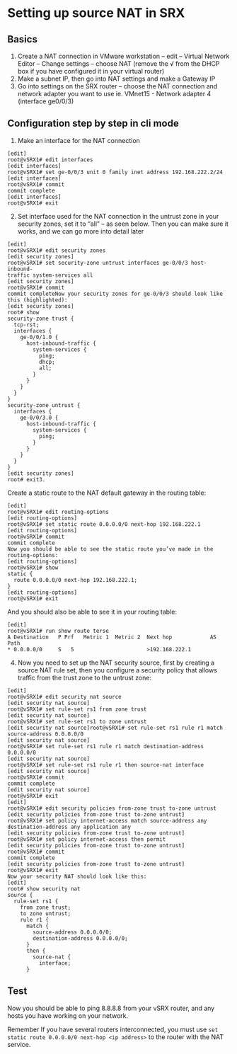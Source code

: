 # Setting up source NAT in SRX

## Basics

1.  Create a NAT connection in VMware workstation – edit – Virtual Network Editor – Change settings
– choose NAT (remove the √ from the DHCP box if you have configured it in your virtual router)
2.  Make a subnet IP, then go into NAT settings and make a Gateway IP
3.  Go into settings on the SRX router – choose the NAT connection and network adapter you want to
use ie. VMnet15 - Network adapter 4 (interface ge0/0/3)

## Configuration step by step in cli mode
1. Make an interface for the NAT connection
```
[edit]
root@vSRX1# edit interfaces
[edit interfaces]
root@vSRX1# set ge-0/0/3 unit 0 family inet address 192.168.222.2/24
[edit interfaces]
root@vSRX1# commit
commit complete
[edit interfaces]
root@vSRX1# exit
```

2. Set interface used for the NAT connection in the untrust zone in your security zones, set it to “all”
– as seen below. Then you can make sure it works, and we can go more into detail later
```
[edit]
root@vSRX1# edit security zones
[edit security zones]
root@vSRX1# set security-zone untrust interfaces ge-0/0/3 host-inbound-
traffic system-services all
[edit security zones]
root@vSRX1# commit
commit completeNow your security zones for ge-0/0/3 should look like this (highlighted):
[edit security zones]
root# show
security-zone trust {
  tcp-rst;
  interfaces {
    ge-0/0/1.0 {
      host-inbound-traffic {
        system-services {
          ping;
          dhcp;
          all;
        }
      }
    }
  }
}
security-zone untrust {
  interfaces {
    ge-0/0/3.0 {
      host-inbound-traffic {
        system-services {
          ping;
        }
      }
    }
  }
}
[edit security zones]
root# exit3. 
```

Create a static route to the NAT default gateway in the routing table:
```
[edit]
root@vSRX1# edit routing-options
[edit routing-options]
root@vSRX1# set static route 0.0.0.0/0 next-hop 192.168.222.1
[edit routing-options]
root@vSRX1# commit
commit complete
Now you should be able to see the static route you’ve made in the routing-options:
[edit routing-options]
root@vSRX1# show
static {
  route 0.0.0.0/0 next-hop 192.168.222.1;
}
[edit routing-options]
root@vSRX1# exit
```

And you should also be able to see it in your routing table:
```
[edit]
root@vSRX1# run show route terse
A Destination   P Prf   Metric 1  Metric 2  Next hop            AS
Path
* 0.0.0.0/0     S   5                       >192.168.222.1
```

4. Now you need to set up the NAT security source, first by creating a source NAT rule set, then you
configure a security policy that allows traffic from the trust zone to the untrust zone:
```
[edit]
root@vSRX1# edit security nat source
[edit security nat source]
root@vSRX1# set rule-set rs1 from zone trust
[edit security nat source]
root@vSRX1# set rule-set rs1 to zone untrust
[edit security nat source]root@vSRX1# set rule-set rs1 rule r1 match source-address 0.0.0.0/0
[edit security nat source]
root@vSRX1# set rule-set rs1 rule r1 match destination-address 0.0.0.0/0
[edit security nat source]
root@vSRX1# set rule-set rs1 rule r1 then source-nat interface
[edit security nat source]
root@vSRX1# commit
commit complete
[edit security nat source]
root@vSRX1# exit
[edit]
root@vSRX1# edit security policies from-zone trust to-zone untrust
[edit security policies from-zone trust to-zone untrust]
root@vSRX1# set policy internet-access match source-address any
destination-address any application any
[edit security policies from-zone trust to-zone untrust]
root@vSRX1# set policy internet-access then permit
[edit security policies from-zone trust to-zone untrust]
root@vSRX1# commit
commit complete
[edit security policies from-zone trust to-zone untrust]
root@vSRX1# exit
Now your security NAT should look like this:
[edit]
root# show security nat
source {
  rule-set rs1 {
    from zone trust;
    to zone untrust;
    rule r1 {
      match {
        source-address 0.0.0.0/0;
        destination-address 0.0.0.0/0;
      }
      then {
        source-nat {
          interface;
      }
```

## Test
Now you should be able to ping 8.8.8.8 from your vSRX router, and any hosts you have working on your
network. 

Remember If you have several routers interconnected, you must use `set static route
0.0.0.0/0 next-hop <ip address>` to the router with the NAT service.
